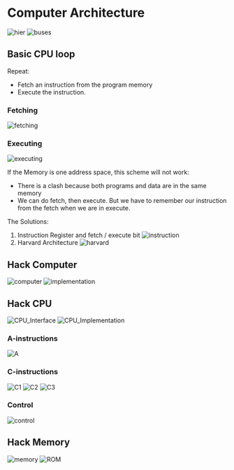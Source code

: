 # Computer Architecture

![hier](images/hier.png)
![buses](images/buses.png)

## Basic CPU loop
Repeat:
- Fetch an instruction from the program memory
- Execute the instruction.

### Fetching
![fetching](images/fetching.png)

### Executing
![executing](images/executing.png)

If the Memory is one address space, this scheme will not work:
- There is a clash because both programs and data are in the same memory
- We can do fetch, then execute. But we have to remember our instruction from the fetch when we are in execute.

The Solutions: 
1. Instruction Register and fetch / execute bit
![instruction](images/InstructionRegister.png)
2. Harvard Architecture
![harvard](images/harvard.png)

## Hack Computer
![computer](images/computer.png)
![implementation](images/hack.png)

## Hack CPU
![CPU_Interface](images/CPUInterface.png)
![CPU_Implementation](images/CPUImplementation.png)

### A-instructions
![A](images/A.png)

### C-instructions
![C1](images/C_1.png)
![C2](images/C_2.png)
![C3](images/C_3.png)

### Control
![control](images/control.png)

## Hack Memory
![memory](images/memory.png)
![ROM](images/ROM.png)